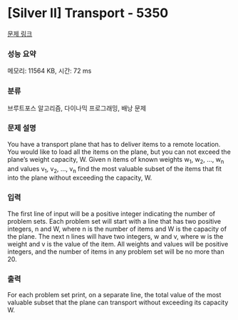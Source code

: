 # [Silver II] Transport - 5350 

[문제 링크](https://www.acmicpc.net/problem/5350) 

### 성능 요약

메모리: 11564 KB, 시간: 72 ms

### 분류

브루트포스 알고리즘, 다이나믹 프로그래밍, 배낭 문제

### 문제 설명

<p>You have a transport plane that has to deliver items to a remote location. You would like to load all the items on the plane, but you can not exceed the plane’s weight capacity, W. Given n items of known weights w<sub>1</sub>, w<sub>2</sub>, …, w<sub>n</sub> and values v<sub>1</sub>, v<sub>2</sub>, …, v<sub>n</sub> find the most valuable subset of the items that fit into the plane without exceeding the capacity, W.</p>

### 입력 

 <p>The first line of input will be a positive integer indicating the number of problem sets. Each problem set will start with a line that has two positive integers, n and W, where n is the number of items and W is the capacity of the plane. The next n lines will have two integers, w and v, where w is the weight and v is the value of the item. All weights and values will be positive integers, and the number of items in any problem set will be no more than 20.</p>

### 출력 

 <p>For each problem set print, on a separate line, the total value of the most valuable subset that the plane can transport without exceeding its capacity W.</p>


